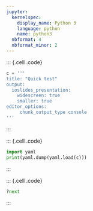 ```yaml
---
jupyter:
  kernelspec:
    display_name: Python 3
    language: python
    name: python3
  nbformat: 4
  nbformat_minor: 2
---
```


::: {.cell .code}
``` python
c = '''
title: "Quick test"
output:
  ioslides_presentation:
    widescreen: true
    smaller: true
editor_options:
     chunk_output_type console
'''
```
:::

::: {.cell .code}
``` python
import yaml
print(yaml.dump(yaml.load(c)))
```
:::

::: {.cell .code}
``` python
?next
```
:::
